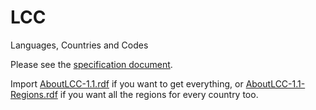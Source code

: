 # LCC
Languages, Countries and Codes

Please see the [specification document](https://www.omg.org/spec/LCC).

Import [AboutLCC-1.1.rdf](https://github.com/edmcouncil/LCC/blob/master/1.1/AboutLCC-1.1.rdf) if you want to get everything, or [AboutLCC-1.1-Regions.rdf](https://github.com/edmcouncil/LCC/blob/master/1.1/AboutLCC-1.1-Regions.rdf) if you want all the regions for every country too.
